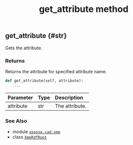 ﻿---
title: get_attribute method
second_title: Aspose.CAD for Python via .NET API References
description: 
type: docs
weight: 50
url: /python-net/aspose.cad.xmp/xmprdfroot/get_attribute/
is_root: false
---

## get_attribute {#str}

Gets the attribute.


### Returns 


Returns the attribute for specified attribute name.


```python
def get_attribute(self, attribute):
    ...
```


| Parameter | Type | Description |
| :- | :- | :- |
| attribute | str | The attribute. |



### See Also
* module [`aspose.cad.xmp`](../../)
* class [`XmpRdfRoot`](/cad/python-net/aspose.cad.xmp/xmprdfroot)
